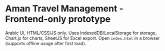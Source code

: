 # Aman Travel Management - Frontend-only prototype
Arabic UI, HTML/CSS/JS only. Uses IndexedDB/LocalStorage for storage, Chart.js for charts, SheetJS for Excel export.
Open `index.html` in a browser (supports offline usage after first load).
